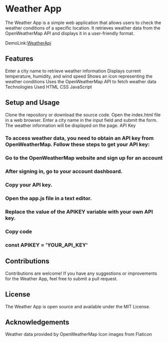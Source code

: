 # Weather App
The Weather App is a simple web application that allows users to check the weather conditions of a specific location. It retrieves weather data from the OpenWeatherMap API and displays it in a user-friendly format.

DemoLink:[WeatherApi](https://yucel1993.github.io/Java-Script/WeatherApi/index.html)

## Features
Enter a city name to retrieve weather information
Displays current temperature, humidity, and wind speed
Shows an icon representing the weather conditions
Uses the OpenWeatherMap API to fetch weather data
Technologies Used
HTML
CSS
JavaScript
## Setup and Usage
Clone the repository or download the source code.
Open the index.html file in a web browser.
Enter a city name in the input field and submit the form.
The weather information will be displayed on the page.
API Key
### To access weather data, you need to obtain an API key from OpenWeatherMap. Follow these steps to get your API key:

### Go to the OpenWeatherMap website and sign up for an account

### After signing in, go to your account dashboard.

### Copy your API key.

### Open the app.js file in a text editor.

### Replace the value of the APIKEY variable with your own API key.
### Copy code
### const APIKEY = 'YOUR_API_KEY'

## Contributions
Contributions are welcome! If you have any suggestions or improvements for the Weather App, feel free to submit a pull request.

## License
The Weather App is open source and available under the MIT License.

## Acknowledgements
Weather data provided by OpenWeatherMap
Icon images from Flaticon
